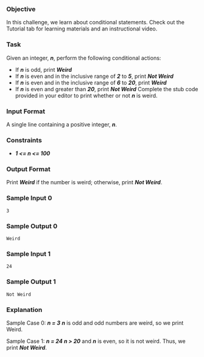 ### Objective
In this challenge, we learn about conditional statements. Check out the Tutorial tab for learning materials and an instructional video.

### Task
Given an integer, ***n***, perform the following conditional actions:

- If ***n*** is odd, print ***Weird***
- If ***n*** is even and in the inclusive range of ***2*** to ***5***, print ***Not Weird***
- If ***n*** is even and in the inclusive range of ***6*** to ***20***, print ***Weird***
- If ***n*** is even and greater than ***20***, print ***Not Weird***
Complete the stub code provided in your editor to print whether or not ***n*** is weird.

### Input Format

A single line containing a positive integer, ***n***.

### Constraints

- ***1 <= n <= 100***

### Output Format

Print ***Weird*** if the number is weird; otherwise, print ***Not Weird***.

### Sample Input 0
```
3
```
### Sample Output 0
```
Weird
```
### Sample Input 1
```
24
```
### Sample Output 1
```
Not Weird
```
### Explanation

Sample Case 0: ***n = 3***
***n*** is odd and odd numbers are weird, so we print Weird.

Sample Case 1: ***n = 24***
***n > 20*** and ***n*** is even, so it is not weird. Thus, we print ***Not Weird***.
